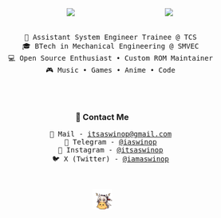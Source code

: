 <div align="center">
  <!-- Cover image on the right -->
  <img src="https://raw.githubusercontent.com/aswinop/aswinop/main/asserts/cover.png" width="25%" align="right" />

  <!-- Introduction -->
  <img src="https://readme-typing-svg.demolab.com?font=JetBrains+Mono&weight=600&size=50&duration=3000&pause=1000&color=F38BA8&center=true&vCenter=true&multiline=true&repeat=false&random=false&width=1300&height=140&lines=Hello%2C+I'm+Aswin." width="70%" />
  <br><br>

  <!-- What I Do -->
  <pre>
    💼 Assistant System Engineer Trainee @ TCS
    🎓 BTech in Mechanical Engineering @ SMVEC
    💻 Open Source Enthusiast • Custom ROM Maintainer
    🎮 Music • Games • Anime • Code
  </pre>
  <br>

  <!-- Contact Me -->
  <h3>📨 Contact Me</h3>
  <pre>
    📧 Mail - <a href="mailto:itsaswinop@gmail.com">itsaswinop@gmail.com</a>
    📱 Telegram - <a href="https://t.me/iaswinop">@iaswinop</a>
    📸 Instagram - <a href="https://instagram.com/itsaswinop">@itsaswinop</a>
    🐦 X (Twitter) - <a href="https://x.com/iamaswinop">@iamaswinop</a>
  </pre>
  <br>

  <!-- Anime GIF at the bottom center -->
  <img src="https://raw.githubusercontent.com/aswinop/aswinop/main/asserts/anime.gif" height="40" />
</div>